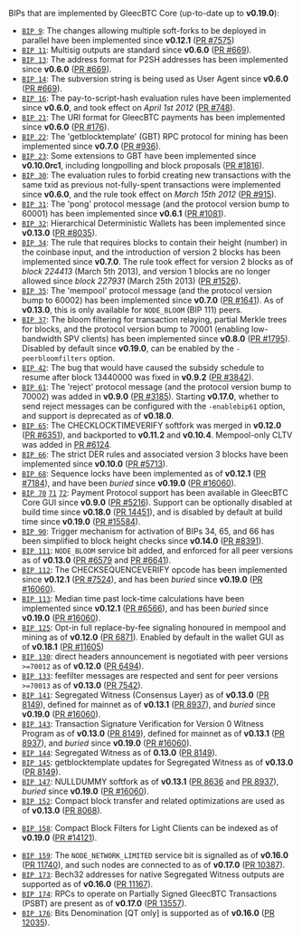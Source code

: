 BIPs that are implemented by GleecBTC Core (up-to-date up to **v0.19.0**):

* [`BIP 9`](https://github.com/gleecbtc/bips/blob/master/bip-0009.mediawiki): The changes allowing multiple soft-forks to be deployed in parallel have been implemented since **v0.12.1**  ([PR #7575](https://github.com/gleecbtc/gleecbtc/pull/7575))
* [`BIP 11`](https://github.com/gleecbtc/bips/blob/master/bip-0011.mediawiki): Multisig outputs are standard since **v0.6.0** ([PR #669](https://github.com/gleecbtc/gleecbtc/pull/669)).
* [`BIP 13`](https://github.com/gleecbtc/bips/blob/master/bip-0013.mediawiki): The address format for P2SH addresses has been implemented since **v0.6.0** ([PR #669](https://github.com/gleecbtc/gleecbtc/pull/669)).
* [`BIP 14`](https://github.com/gleecbtc/bips/blob/master/bip-0014.mediawiki): The subversion string is being used as User Agent since **v0.6.0** ([PR #669](https://github.com/gleecbtc/gleecbtc/pull/669)).
* [`BIP 16`](https://github.com/gleecbtc/bips/blob/master/bip-0016.mediawiki): The pay-to-script-hash evaluation rules have been implemented since **v0.6.0**, and took effect on *April 1st 2012* ([PR #748](https://github.com/gleecbtc/gleecbtc/pull/748)).
* [`BIP 21`](https://github.com/gleecbtc/bips/blob/master/bip-0021.mediawiki): The URI format for GleecBTC payments has been implemented since **v0.6.0** ([PR #176](https://github.com/gleecbtc/gleecbtc/pull/176)).
* [`BIP 22`](https://github.com/gleecbtc/bips/blob/master/bip-0022.mediawiki): The 'getblocktemplate' (GBT) RPC protocol for mining has been implemented since **v0.7.0** ([PR #936](https://github.com/gleecbtc/gleecbtc/pull/936)).
* [`BIP 23`](https://github.com/gleecbtc/bips/blob/master/bip-0023.mediawiki): Some extensions to GBT have been implemented since **v0.10.0rc1**, including longpolling and block proposals ([PR #1816](https://github.com/gleecbtc/gleecbtc/pull/1816)).
* [`BIP 30`](https://github.com/gleecbtc/bips/blob/master/bip-0030.mediawiki): The evaluation rules to forbid creating new transactions with the same txid as previous not-fully-spent transactions were implemented since **v0.6.0**, and the rule took effect on *March 15th 2012* ([PR #915](https://github.com/gleecbtc/gleecbtc/pull/915)).
* [`BIP 31`](https://github.com/gleecbtc/bips/blob/master/bip-0031.mediawiki): The 'pong' protocol message (and the protocol version bump to 60001) has been implemented since **v0.6.1** ([PR #1081](https://github.com/gleecbtc/gleecbtc/pull/1081)).
* [`BIP 32`](https://github.com/gleecbtc/bips/blob/master/bip-0032.mediawiki): Hierarchical Deterministic Wallets has been implemented since **v0.13.0** ([PR #8035](https://github.com/gleecbtc/gleecbtc/pull/8035)).
* [`BIP 34`](https://github.com/gleecbtc/bips/blob/master/bip-0034.mediawiki): The rule that requires blocks to contain their height (number) in the coinbase input, and the introduction of version 2 blocks has been implemented since **v0.7.0**. The rule took effect for version 2 blocks as of *block 224413* (March 5th 2013), and version 1 blocks are no longer allowed since *block 227931* (March 25th 2013) ([PR #1526](https://github.com/gleecbtc/gleecbtc/pull/1526)).
* [`BIP 35`](https://github.com/gleecbtc/bips/blob/master/bip-0035.mediawiki): The 'mempool' protocol message (and the protocol version bump to 60002) has been implemented since **v0.7.0** ([PR #1641](https://github.com/gleecbtc/gleecbtc/pull/1641)). As of **v0.13.0**, this is only available for `NODE_BLOOM` (BIP 111) peers.
* [`BIP 37`](https://github.com/gleecbtc/bips/blob/master/bip-0037.mediawiki): The bloom filtering for transaction relaying, partial Merkle trees for blocks, and the protocol version bump to 70001 (enabling low-bandwidth SPV clients) has been implemented since **v0.8.0** ([PR #1795](https://github.com/gleecbtc/gleecbtc/pull/1795)). Disabled by default since **v0.19.0**, can be enabled by the `-peerbloomfilters` option.
* [`BIP 42`](https://github.com/gleecbtc/bips/blob/master/bip-0042.mediawiki): The bug that would have caused the subsidy schedule to resume after block 13440000 was fixed in **v0.9.2** ([PR #3842](https://github.com/gleecbtc/gleecbtc/pull/3842)).
* [`BIP 61`](https://github.com/gleecbtc/bips/blob/master/bip-0061.mediawiki): The 'reject' protocol message (and the protocol version bump to 70002) was added in **v0.9.0** ([PR #3185](https://github.com/gleecbtc/gleecbtc/pull/3185)). Starting **v0.17.0**, whether to send reject messages can be configured with the `-enablebip61` option, and support is deprecated as of **v0.18.0**.
* [`BIP 65`](https://github.com/gleecbtc/bips/blob/master/bip-0065.mediawiki): The CHECKLOCKTIMEVERIFY softfork was merged in **v0.12.0** ([PR #6351](https://github.com/gleecbtc/gleecbtc/pull/6351)), and backported to **v0.11.2** and **v0.10.4**. Mempool-only CLTV was added in [PR #6124](https://github.com/gleecbtc/gleecbtc/pull/6124).
* [`BIP 66`](https://github.com/gleecbtc/bips/blob/master/bip-0066.mediawiki): The strict DER rules and associated version 3 blocks have been implemented since **v0.10.0** ([PR #5713](https://github.com/gleecbtc/gleecbtc/pull/5713)).
* [`BIP 68`](https://github.com/gleecbtc/bips/blob/master/bip-0068.mediawiki): Sequence locks have been implemented as of **v0.12.1**  ([PR #7184](https://github.com/gleecbtc/gleecbtc/pull/7184)), and have been *buried* since **v0.19.0** ([PR #16060](https://github.com/gleecbtc/gleecbtc/pull/16060)).
* [`BIP 70`](https://github.com/gleecbtc/bips/blob/master/bip-0070.mediawiki) [`71`](https://github.com/gleecbtc/bips/blob/master/bip-0071.mediawiki) [`72`](https://github.com/gleecbtc/bips/blob/master/bip-0072.mediawiki): Payment Protocol support has been available in GleecBTC Core GUI since **v0.9.0** ([PR #5216](https://github.com/gleecbtc/gleecbtc/pull/5216)). Support can be optionally disabled at build time since **v0.18.0** ([PR 14451](https://github.com/gleecbtc/gleecbtc/pull/14451)), and is disabled by default at build time since **v0.19.0** ([PR #15584](https://github.com/gleecbtc/gleecbtc/pull/15584)).
* [`BIP 90`](https://github.com/gleecbtc/bips/blob/master/bip-0090.mediawiki): Trigger mechanism for activation of BIPs 34, 65, and 66 has been simplified to block height checks since **v0.14.0** ([PR #8391](https://github.com/gleecbtc/gleecbtc/pull/8391)).
* [`BIP 111`](https://github.com/gleecbtc/bips/blob/master/bip-0111.mediawiki): `NODE_BLOOM` service bit added, and enforced for all peer versions as of **v0.13.0** ([PR #6579](https://github.com/gleecbtc/gleecbtc/pull/6579) and [PR #6641](https://github.com/gleecbtc/gleecbtc/pull/6641)).
* [`BIP 112`](https://github.com/gleecbtc/bips/blob/master/bip-0112.mediawiki): The CHECKSEQUENCEVERIFY opcode has been implemented since **v0.12.1** ([PR #7524](https://github.com/gleecbtc/gleecbtc/pull/7524)), and has been *buried* since **v0.19.0** ([PR #16060](https://github.com/gleecbtc/gleecbtc/pull/16060)).
* [`BIP 113`](https://github.com/gleecbtc/bips/blob/master/bip-0113.mediawiki): Median time past lock-time calculations have been implemented since **v0.12.1** ([PR #6566](https://github.com/gleecbtc/gleecbtc/pull/6566)), and has been *buried* since **v0.19.0** ([PR #16060](https://github.com/gleecbtc/gleecbtc/pull/16060)).
* [`BIP 125`](https://github.com/gleecbtc/bips/blob/master/bip-0125.mediawiki): Opt-in full replace-by-fee signaling honoured in mempool and mining as of **v0.12.0** ([PR 6871](https://github.com/gleecbtc/gleecbtc/pull/6871)). Enabled by default in the wallet GUI as of **v0.18.1** ([PR #11605](https://github.com/gleecbtc/gleecbtc/pull/11605))
* [`BIP 130`](https://github.com/gleecbtc/bips/blob/master/bip-0130.mediawiki): direct headers announcement is negotiated with peer versions `>=70012` as of **v0.12.0** ([PR 6494](https://github.com/gleecbtc/gleecbtc/pull/6494)).
* [`BIP 133`](https://github.com/gleecbtc/bips/blob/master/bip-0133.mediawiki): feefilter messages are respected and sent for peer versions `>=70013` as of **v0.13.0** ([PR 7542](https://github.com/gleecbtc/gleecbtc/pull/7542)).
* [`BIP 141`](https://github.com/gleecbtc/bips/blob/master/bip-0141.mediawiki): Segregated Witness (Consensus Layer) as of **v0.13.0** ([PR 8149](https://github.com/gleecbtc/gleecbtc/pull/8149)), defined for mainnet as of **v0.13.1** ([PR 8937](https://github.com/gleecbtc/gleecbtc/pull/8937)), and *buried* since **v0.19.0** ([PR #16060](https://github.com/gleecbtc/gleecbtc/pull/16060)).
* [`BIP 143`](https://github.com/gleecbtc/bips/blob/master/bip-0143.mediawiki): Transaction Signature Verification for Version 0 Witness Program as of **v0.13.0** ([PR 8149](https://github.com/gleecbtc/gleecbtc/pull/8149)), defined for mainnet as of **v0.13.1** ([PR 8937](https://github.com/gleecbtc/gleecbtc/pull/8937)), and *buried* since **v0.19.0** ([PR #16060](https://github.com/gleecbtc/gleecbtc/pull/16060)).
* [`BIP 144`](https://github.com/gleecbtc/bips/blob/master/bip-0144.mediawiki): Segregated Witness as of **0.13.0** ([PR 8149](https://github.com/gleecbtc/gleecbtc/pull/8149)).
* [`BIP 145`](https://github.com/gleecbtc/bips/blob/master/bip-0145.mediawiki): getblocktemplate updates for Segregated Witness as of **v0.13.0** ([PR 8149](https://github.com/gleecbtc/gleecbtc/pull/8149)).
* [`BIP 147`](https://github.com/gleecbtc/bips/blob/master/bip-0147.mediawiki): NULLDUMMY softfork as of **v0.13.1** ([PR 8636](https://github.com/gleecbtc/gleecbtc/pull/8636) and [PR 8937](https://github.com/gleecbtc/gleecbtc/pull/8937)), *buried* since **v0.19.0** ([PR #16060](https://github.com/gleecbtc/gleecbtc/pull/16060)).
* [`BIP 152`](https://github.com/gleecbtc/bips/blob/master/bip-0152.mediawiki): Compact block transfer and related optimizations are used as of **v0.13.0** ([PR 8068](https://github.com/gleecbtc/gleecbtc/pull/8068)).
- [`BIP 158`](https://github.com/gleecbtc/bips/blob/master/bip-0158.mediawiki): Compact Block Filters for Light Clients can be indexed as of **v0.19.0** ([PR #14121](https://github.com/gleecbtc/gleecbtc/pull/14121)).
* [`BIP 159`](https://github.com/gleecbtc/bips/blob/master/bip-0159.mediawiki): The `NODE_NETWORK_LIMITED` service bit is signalled as of **v0.16.0** ([PR 11740](https://github.com/gleecbtc/gleecbtc/pull/11740)), and such nodes are connected to as of **v0.17.0** ([PR 10387](https://github.com/gleecbtc/gleecbtc/pull/10387)).
* [`BIP 173`](https://github.com/gleecbtc/bips/blob/master/bip-0173.mediawiki): Bech32 addresses for native Segregated Witness outputs are supported as of **v0.16.0** ([PR 11167](https://github.com/gleecbtc/gleecbtc/pull/11167)).
* [`BIP 174`](https://github.com/gleecbtc/bips/blob/master/bip-0174.mediawiki): RPCs to operate on Partially Signed GleecBTC Transactions (PSBT) are present as of **v0.17.0** ([PR 13557](https://github.com/gleecbtc/gleecbtc/pull/13557)).
* [`BIP 176`](https://github.com/gleecbtc/bips/blob/master/bip-0176.mediawiki): Bits Denomination [QT only] is supported as of **v0.16.0** ([PR 12035](https://github.com/gleecbtc/gleecbtc/pull/12035)).
